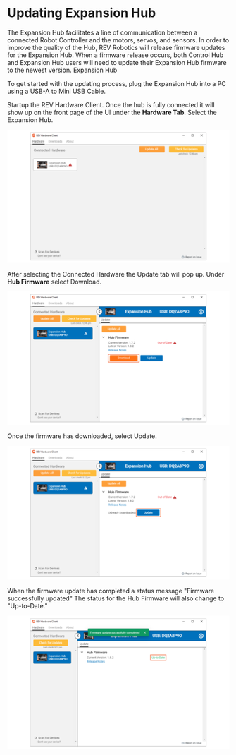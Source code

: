 # Updating Expansion Hub

The Expansion Hub facilitates a line of communication between a connected Robot Controller and the motors, servos, and sensors. In order to improve the quality of the Hub, REV Robotics will release firmware updates for the Expansion Hub. When a firmware release occurs, both Control Hub and Expansion Hub users will need to update their Expansion Hub firmware to the newest version. Expansion Hub 

To get started with the updating process, plug the Expansion Hub into a PC using a USB-A to Mini USB Cable. 

Startup the REV Hardware Client. Once the hub is fully connected it will show up on the front page of the UI under the **Hardware Tab**. Select the Expansion Hub. 

![](.gitbook/assets/eh-firmware-open-page.svg)

After selecting the Connected Hardware the Update tab will pop up.  Under **Hub Firmware** select Download.

![](.gitbook/assets/eh-firmware-download.svg)

Once the firmware has downloaded, select Update. 

![](.gitbook/assets/eh-firmware-update.svg)

When the firmware update has completed a status message "Firmware successfully updated" The status for the Hub Firmware will also change to "Up-to-Date."

![](.gitbook/assets/eh-firmware-complete.svg)

